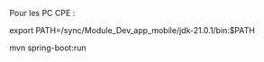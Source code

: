 Pour les PC CPE : 

export PATH=/sync/Module_Dev_app_mobile/jdk-21.0.1/bin:$PATH

mvn spring-boot:run